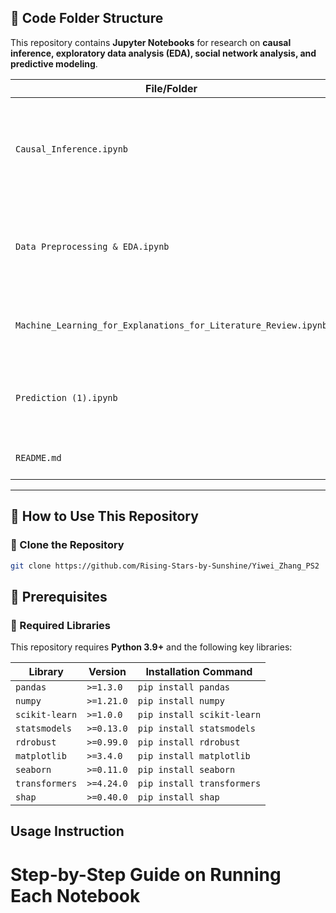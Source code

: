 ## **📁 Code Folder Structure**  
This repository contains **Jupyter Notebooks** for research on **causal inference, exploratory data analysis (EDA), social network analysis, and predictive modeling**.

| **File/Folder** | **Description** |
|----------------|----------------|
| `Causal_Inference.ipynb` | Implements **Regression Discontinuity (RD) Design** and other causal inference methods. |
| `Data Preprocessing & EDA.ipynb` | Performs **data cleaning, feature engineering, and exploratory data analysis**. |
| `Machine_Learning_for_Explanations_for_Literature_Review.ipynb` | Uses automated Literature Review using arXiv API!|
| `Prediction (1).ipynb` | Builds **predictive models** for forecasting and statistical analysis. |
| `README.md` | This documentation file. |

---


## **🚀 How to Use This Repository**
### **🔹 Clone the Repository**
```bash
git clone https://github.com/Rising-Stars-by-Sunshine/Yiwei_Zhang_PS2
```


## **📌 Prerequisites**

### **🔹 Required Libraries**
This repository requires **Python 3.9+** and the following key libraries:

| **Library** | **Version** | **Installation Command** |
|------------|------------|-------------------------|
| `pandas` | `>=1.3.0` | `pip install pandas` |
| `numpy` | `>=1.21.0` | `pip install numpy` |
| `scikit-learn` | `>=1.0.0` | `pip install scikit-learn` |
| `statsmodels` | `>=0.13.0` | `pip install statsmodels` |
| `rdrobust` | `>=0.99.0` | `pip install rdrobust` |
| `matplotlib` | `>=3.4.0` | `pip install matplotlib` |
| `seaborn` | `>=0.11.0` | `pip install seaborn` |
| `transformers` | `>=4.24.0` | `pip install transformers` |
| `shap` | `>=0.40.0` | `pip install shap` |

## Usage Instruction
# Step-by-Step Guide on Running Each Notebook
